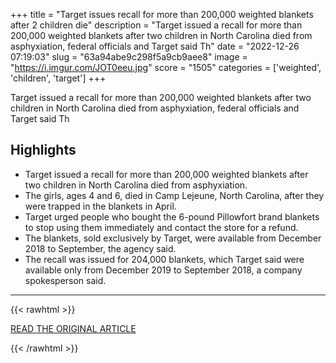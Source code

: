 +++
title = "Target issues recall for more than 200,000 weighted blankets after 2 children die"
description = "Target issued a recall for more than 200,000 weighted blankets after two children in North Carolina died from asphyxiation, federal officials and Target said Th"
date = "2022-12-26 07:19:03"
slug = "63a94abe9c298f5a9cb9aee8"
image = "https://i.imgur.com/JOT0eeu.jpg"
score = "1505"
categories = ['weighted', 'children', 'target']
+++

Target issued a recall for more than 200,000 weighted blankets after two children in North Carolina died from asphyxiation, federal officials and Target said Th

## Highlights

- Target issued a recall for more than 200,000 weighted blankets after two children in North Carolina died from asphyxiation.
- The girls, ages 4 and 6, died in Camp Lejeune, North Carolina, after they were trapped in the blankets in April.
- Target urged people who bought the 6-pound Pillowfort brand blankets to stop using them immediately and contact the store for a refund.
- The blankets, sold exclusively by Target, were available from December 2018 to September, the agency said.
- The recall was issued for 204,000 blankets, which Target said were available only from December 2019 to September 2018, a company spokesperson said.

---

{{< rawhtml >}}
  <p class="article-category">
    <a target="_blank" href="https://www.nbcnews.com/news/us-news/target-issues-recall-200000-weighted-blankets-2-children-die-rcna63059">READ THE ORIGINAL ARTICLE</a>
  </p>
{{< /rawhtml >}}
